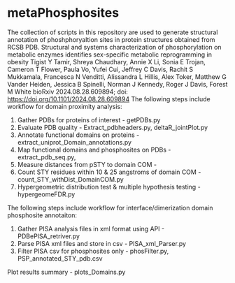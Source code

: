 # metaPhosphosites
 The collection of scripts in this repository are used to generate structural annotation of phoshphoryaltion sites in protein structures obtained from RCSB PDB. 
 Structural and systems characterization of phosphorylation on metabolic enzymes identifies sex-specific metabolic reprogramming in obesity
Tigist Y Tamir, Shreya Chaudhary, Annie X Li, Sonia E Trojan, Cameron T Flower, Paula Vo, Yufei Cui, Jeffrey C Davis, Rachit S Mukkamala, Francesca N Venditti, Alissandra L Hillis, Alex Toker, Matthew G Vander Heiden, Jessica B Spinelli, Norman J Kennedy, Roger J Davis, Forest M White
bioRxiv 2024.08.28.609894; doi: https://doi.org/10.1101/2024.08.28.609894
The following steps include workflow for domain proximity analysis:
 1. Gather PDBs for proteins of interest - getPDBs.py
 2. Evaluate PDB quality - Extract_pdbheaders.py, deltaR_jointPlot.py
 3. Annotate functional domains on proteins - extract_uniprot_Domain_annotations.py
 4. Map functional domains and phosphosites on PDBs -  extract_pdb_seq.py, 
 5. Measure distances from pSTY to domain COM -
 6. Count STY residues within 10 & 25 angstroms of domain COM - count_STY_withDist_DomainCOM.py
 7. Hypergeometric distribution test & multiple hypothesis testing - hypergeomeFDR.py

The following steps include workflow for interface/dimerization domain phosphosite annotaiton:
 1. Gather PISA analysis files in xml format using API - PDBePISA_retriver.py
 2. Parse PISA xml files and store in csv - PISA_xml_Parser.py
 3. Filter PISA csv for phosphosites only - phosFilter.py, PSP_annotated_STY_pdb.csv

Plot results summary - plots_Domains.py
